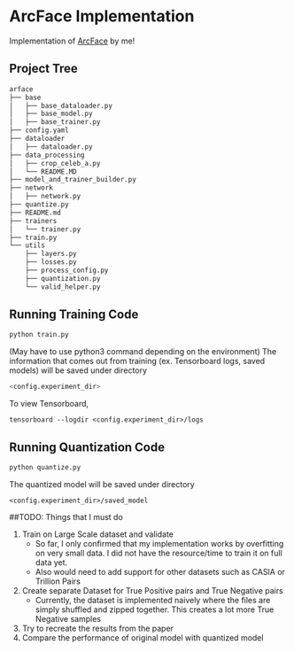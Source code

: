 # ArcFace Implementation
Implementation of [ArcFace](https://arxiv.org/abs/1801.07698) by me!

##  Project Tree
```bash
arface
├── base
│   ├── base_dataloader.py
│   ├── base_model.py
│   ├── base_trainer.py
├── config.yaml
├── dataloader
│   ├── dataloader.py
├── data_processing
│   ├── crop_celeb_a.py
│   └── README.MD
├── model_and_trainer_builder.py
├── network
│   ├── network.py
├── quantize.py
├── README.md
├── trainers
│   └── trainer.py
├── train.py
└── utils
    ├── layers.py
    ├── losses.py
    ├── process_config.py
    ├── quantization.py
    └── valid_helper.py
```

## Running Training Code
```bash
python train.py 
```
(May have to use python3 command depending on the environment)
The information that comes out from training (ex. Tensorboard logs, saved models) will be saved under directory
```bash
<config.experiment_dir>
```
To view Tensorboard,
```buildoutcfg
tensorboard --logdir <config.experiment_dir>/logs
```


## Running Quantization Code
```bash
python quantize.py
```
The quantized model will be saved under directory 
```buildoutcfg
<config.experiment_dir>/saved_model
```

##TODO: Things that I must do 
1. Train on Large Scale dataset and validate
    - So far, I only confirmed that my implementation works by overfitting on very small data. I did not have the resource/time to train it on full data yet.
    - Also would need to add support for other datasets such as CASIA or Trillion Pairs
2. Create separate Dataset for True Positive pairs and True Negative pairs
    - Currently, the dataset is implemented naively where the files are simply shuffled and zipped together. This creates a lot more True Negative samples
3. Try to recreate the results from the paper
4. Compare the performance of original model with quantized model